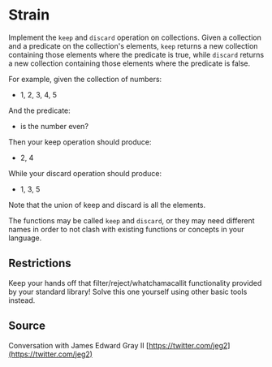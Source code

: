 # Strain

Implement the `keep` and `discard` operation on collections. Given a collection
and a predicate on the collection's elements, `keep` returns a new collection
containing those elements where the predicate is true, while `discard` returns a
new collection containing those elements where the predicate is false.

For example, given the collection of numbers:

-   1, 2, 3, 4, 5

And the predicate:

-   is the number even?

Then your keep operation should produce:

-   2, 4

While your discard operation should produce:

-   1, 3, 5

Note that the union of keep and discard is all the elements.

The functions may be called `keep` and `discard`, or they may need different
names in order to not clash with existing functions or concepts in your
language.

## Restrictions

Keep your hands off that filter/reject/whatchamacallit functionality provided by
your standard library! Solve this one yourself using other basic tools instead.

## Source

Conversation with James Edward Gray II
[https://twitter.com/jeg2](https://twitter.com/jeg2)
